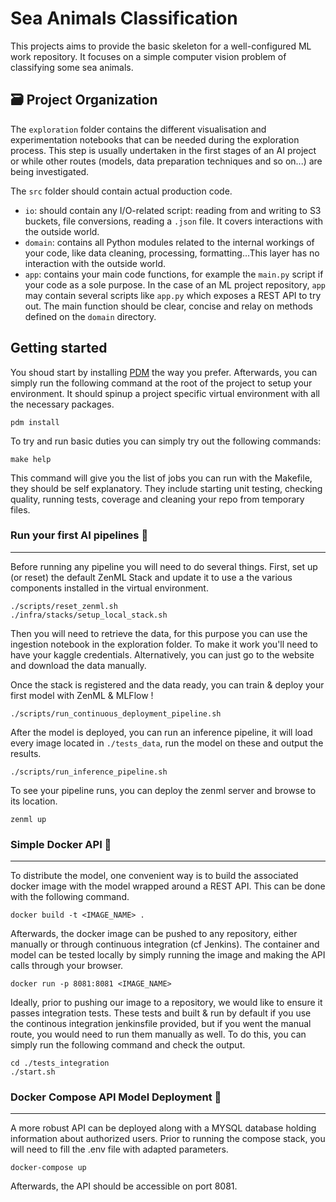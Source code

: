 # Sea Animals Classification

This projects aims to provide the basic skeleton for a well-configured ML work repository. It focuses on a simple computer vision problem of classifying some sea animals. 

🗃 Project Organization
------------

The `exploration` folder contains the different visualisation and experimentation notebooks that can be needed during the exploration process. This step is usually undertaken in the first stages of an AI project or while other routes (models, data preparation techniques and so on...) are being investigated.

The `src` folder should contain actual production code.
- `io`: should contain any I/O-related script: reading from and writing to S3 buckets, file conversions, reading a `.json` file. It covers interactions with the outside world.
- `domain`: contains all Python modules related to the internal workings of your code, like data cleaning, processing, formatting...This layer has no interaction with the outside world.
- `app`: contains your main code functions, for example the `main.py` script if your code as a sole purpose. In the case of an ML project repository, `app` may contain several scripts like `app.py` which exposes a REST API to try out. The main function should be clear, concise and relay on methods defined on the `domain` directory.

## Getting started 

You shoud start by installing [PDM](https://github.com/pdm-project/pdm) the way you prefer. Afterwards, you can simply run the following command at the root of the project to setup your environment. It should spinup a project specific virtual environment with all the necessary packages.
```
pdm install
```

To try and run basic duties you can simply try out the following commands:
```
make help
```
This command will give you the list of jobs you can run with the Makefile, they should be self explanatory. They include starting unit testing, checking quality, running tests, coverage and cleaning your repo from temporary files.

### Run your first AI pipelines 🧠
-------------

Before running any pipeline you will need to do several things. First, set up (or reset) the default ZenML Stack and update it to use a the various components installed in the virtual environment.
```
./scripts/reset_zenml.sh
./infra/stacks/setup_local_stack.sh
```

Then you will need to retrieve the data, for this purpose you can use the ingestion notebook in the exploration folder. To make it work you'll need to have your kaggle credentials. Alternatively, you can just go to the website and download the data manually.

Once the stack is registered and the data ready, you can train & deploy your first model with ZenML & MLFlow !
```
./scripts/run_continuous_deployment_pipeline.sh
```

After the model is deployed, you can run an inference pipeline, it will load every image located in `./tests_data`, run the model on these and output the results.
```
./scripts/run_inference_pipeline.sh
```

To see your pipeline runs, you can deploy the zenml server and browse to its location.
```
zenml up
```

### Simple Docker API 🐳 
-------------

To distribute the model, one convenient way is to build the associated docker image with the model wrapped around a REST API. This can be done with the following command.
```
docker build -t <IMAGE_NAME> .
```

Afterwards, the docker image can be pushed to any repository, either manually or through continuous integration (cf Jenkins). The container and model can be tested locally by simply running the image and making the API calls through your browser.

```
docker run -p 8081:8081 <IMAGE_NAME>
```

Ideally, prior to pushing our image to a repository, we would like to ensure it passes integration tests. These tests and built & run by default if you use the continous integration jenkinsfile provided, but if you went the manual route, you would need to run them manually as well. To do this, you can simply run the following command and check the output.

```
cd ./tests_integration
./start.sh
```

### Docker Compose API Model Deployment 🐳
-------------

A more robust API can be deployed along with a MYSQL database holding information about authorized users. Prior to running the compose stack, you will need to fill the .env file with adapted parameters.

```
docker-compose up
```

Afterwards, the API should be accessible on port 8081.